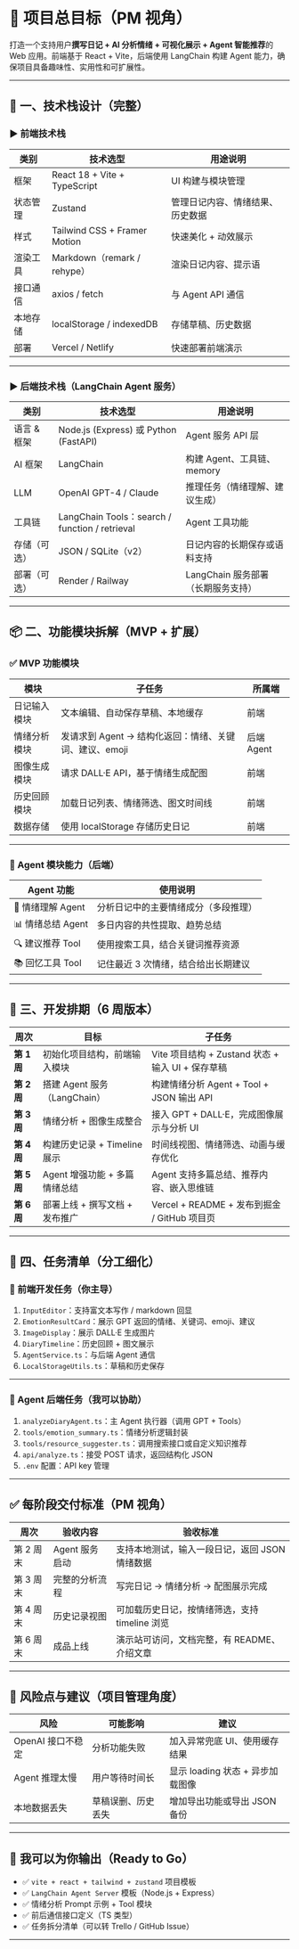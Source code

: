 # 🎯 项目总目标（PM 视角）

打造一个支持用户**撰写日记 + AI 分析情绪 + 可视化展示 + Agent 智能推荐**的 Web 应用。前端基于 React + Vite，后端使用 LangChain 构建 Agent 能力，确保项目具备趣味性、实用性和可扩展性。

---

## 🧱 一、技术栈设计（完整）

### ▶️ 前端技术栈

| 类别   | 技术选型                         | 用途说明             |
| ---- | ---------------------------- | ---------------- |
| 框架   | React 18 + Vite + TypeScript | UI 构建与模块管理       |
| 状态管理 | Zustand                      | 管理日记内容、情绪结果、历史数据 |
| 样式   | Tailwind CSS + Framer Motion | 快速美化 + 动效展示      |
| 渲染工具 | Markdown（remark / rehype）    | 渲染日记内容、提示语       |
| 接口通信 | axios / fetch                | 与 Agent API 通信   |
| 本地存储 | localStorage / indexedDB     | 存储草稿、历史数据        |
| 部署   | Vercel / Netlify             | 快速部署前端演示         |

---

### ▶️ 后端技术栈（LangChain Agent 服务）

| 类别      | 技术选型                                          | 用途说明                   |
| ------- | --------------------------------------------- | ---------------------- |
| 语言 & 框架 | Node.js (Express) 或 Python (FastAPI)          | Agent 服务 API 层         |
| AI 框架   | LangChain                                     | 构建 Agent、工具链、memory    |
| LLM     | OpenAI GPT-4 / Claude                         | 推理任务（情绪理解、建议生成）        |
| 工具链     | LangChain Tools：search / function / retrieval | Agent 工具功能             |
| 存储（可选）  | JSON / SQLite（v2）                             | 日记内容的长期保存或语料支持         |
| 部署（可选）  | Render / Railway                              | LangChain 服务部署（长期服务支持） |

---

## 📦 二、功能模块拆解（MVP + 扩展）

### ✅ MVP 功能模块

| 模块     | 子任务                                | 所属端      |
| ------ | ---------------------------------- | -------- |
| 日记输入模块 | 文本编辑、自动保存草稿、本地缓存                   | 前端       |
| 情绪分析模块 | 发请求到 Agent → 结构化返回：情绪、关键词、建议、emoji | 后端 Agent |
| 图像生成模块 | 请求 DALL·E API，基于情绪生成配图             | 前端       |
| 历史回顾模块 | 加载日记列表、情绪筛选、图文时间线                  | 前端       |
| 数据存储   | 使用 localStorage 存储历史日记             | 前端       |

---

### 🌟 Agent 模块能力（后端）

| Agent 功能      | 使用说明                |
| ------------- | ------------------- |
| 🧠 情绪理解 Agent | 分析日记中的主要情绪成分（多段推理）  |
| 📊 情绪总结 Agent | 多日内容的共性提取、趋势总结      |
| 🔍 建议推荐 Tool  | 使用搜索工具，结合关键词推荐资源    |
| 📚 回忆工具 Tool  | 记住最近 3 次情绪，结合给出长期建议 |

---

## 📅 三、开发排期（6 周版本）

| 周次        | 目标                     | 子任务                                   |
| --------- | ---------------------- | ------------------------------------- |
| **第 1 周** | 初始化项目结构，前端输入模块         | Vite 项目结构 + Zustand 状态 + 输入 UI + 保存草稿 |
| **第 2 周** | 搭建 Agent 服务（LangChain） | 构建情绪分析 Agent + Tool + JSON 输出 API     |
| **第 3 周** | 情绪分析 + 图像生成整合          | 接入 GPT + DALL·E，完成图像展示与分析 UI          |
| **第 4 周** | 构建历史记录 + Timeline 展示   | 时间线视图、情绪筛选、动画与缓存优化                    |
| **第 5 周** | Agent 增强功能 + 多篇情绪总结    | Agent 支持多篇总结、推荐内容、嵌入思维链               |
| **第 6 周** | 部署上线 + 撰写文档 + 发布推广     | Vercel + README + 发布到掘金 / GitHub 项目页  |

---

## 🧩 四、任务清单（分工细化）

### 🔧 前端开发任务（你主导）

1. `InputEditor`：支持富文本写作 / markdown 回显
2. `EmotionResultCard`：展示 GPT 返回的情绪、关键词、emoji、建议
3. `ImageDisplay`：展示 DALL·E 生成图片
4. `DiaryTimeline`：历史回顾 + 图文展示
5. `AgentService.ts`：与后端 Agent 通信
6. `LocalStorageUtils.ts`：草稿和历史保存

---

### 🧠 Agent 后端任务（我可以协助）

1. `analyzeDiaryAgent.ts`：主 Agent 执行器（调用 GPT + Tools）
2. `tools/emotion_summary.ts`：情绪分析逻辑封装
3. `tools/resource_suggester.ts`：调用搜索接口或自定义知识推荐
4. `api/analyze.ts`：接受 POST 请求，返回结构化 JSON
5. `.env` 配置：API key 管理

---

## ✅ 每阶段交付标准（PM 视角）

| 周次     | 验收内容       | 验收标准                         |
| ------ | ---------- | ---------------------------- |
| 第 2 周末 | Agent 服务启动 | 支持本地测试，输入一段日记，返回 JSON 情绪数据   |
| 第 3 周末 | 完整的分析流程    | 写完日记 → 情绪分析 → 配图展示完成         |
| 第 4 周末 | 历史记录视图     | 可加载历史日记，按情绪筛选，支持 timeline 浏览 |
| 第 6 周末 | 成品上线       | 演示站可访问，文档完整，有 README、介绍文章    |

---

## 📌 风险点与建议（项目管理角度）

| 风险           | 可能影响      | 建议                     |
| ------------ | --------- | ---------------------- |
| OpenAI 接口不稳定 | 分析功能失败    | 加入异常兜底 UI、使用缓存结果       |
| Agent 推理太慢   | 用户等待时间长   | 显示 loading 状态 + 异步加载图像 |
| 本地数据丢失       | 草稿误删、历史丢失 | 增加导出功能或导出 JSON 备份      |

---

## 🧰 我可以为你输出（Ready to Go）

* ✅ `vite + react + tailwind + zustand` 项目模板
* ✅ `LangChain Agent Server` 模板（Node.js + Express）
* ✅ 情绪分析 Prompt 示例 + Tool 模块
* ✅ 前后通信接口定义（TS 类型）
* ✅ 任务拆分清单（可以转 Trello / GitHub Issue）

---
